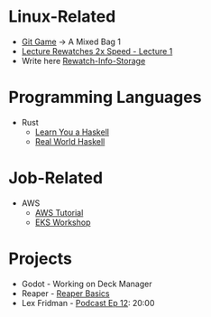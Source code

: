# Linux-Related
- [Git Game](https://learngitbranching.js.org/) -> A Mixed Bag 1
- [Lecture Rewatches 2x Speed - Lecture 1](https://www.youtube.com/watch?v=Z56Jmr9Z34Q&t=2560s)
- Write here [Rewatch-Info-Storage]([[missing-semester-rewatches-info]])

# Programming Languages
- Rust
    - [Learn You a Haskell](http://learnyouahaskell.com/types-and-typeclasses)
    - [Real World Haskell](https://book.realworldhaskell.org/read/getting-started.html)
 
# Job-Related
- AWS
    - [AWS Tutorial](https://catalog.workshops.aws/general-immersionday/en-US/basic-modules/20-vpc)
    - [EKS Workshop](https://www.eksworkshop.com/docs/introduction)

# Projects
- Godot - Working on Deck Manager
- Reaper - [Reaper Basics](https://www.youtube.com/watch?v=JwDcTPn2dvc&list=PLOXcoJa5jjNUkuAx8ACDDOINyXf7jtocS)
- Lex Fridman - [Podcast Ep 12](https://www.youtube.com/watch?v=b7bStIQovcY): 20:00
